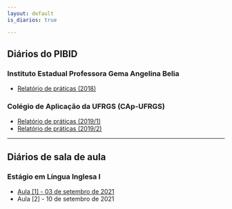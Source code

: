 ```yaml
---
layout: default
is_diarios: true

---
```


## Diários do PIBID

### Instituto Estadual Professora Gema Angelina Belia
* [Relatório de práticas (2018)](https://www.henriqnuns.com.br/praticas2018)

### Colégio de Aplicação da UFRGS (CAp-UFRGS)
* [Relatório de práticas (2019/1)](https://www.henriqnuns.com.br/praticas20191)
* [Relatório de práticas (2019/2)](https://www.henriqnuns.com.br/praticas20192)

---
## Diários de sala de aula

### Estágio em Língua Inglesa I
* [Aula [1] - 03 de setembro de 2021](https://www.henriqnuns.com.br/aula1)
* Aula [2] - 10 de setembro de 2021
